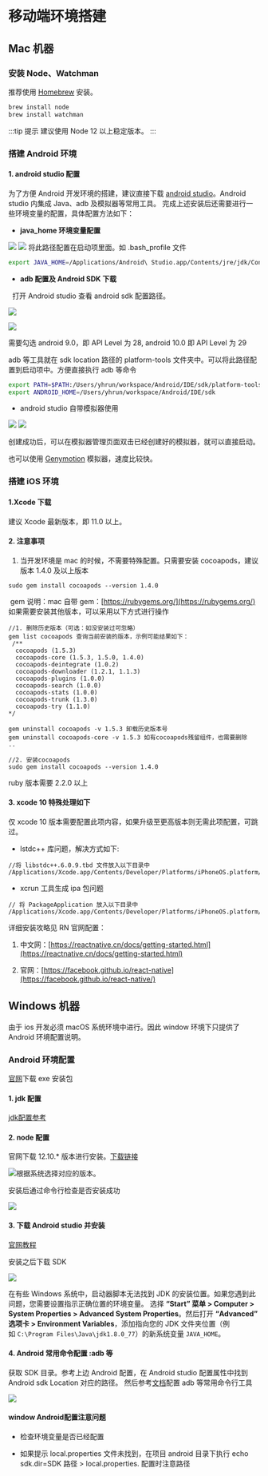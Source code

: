 # 移动端环境搭建

## Mac 机器

### 安装 Node、Watchman

推荐使用 [Homebrew](https://brew.sh/index_zh-cn) 安装。

```bash
brew install node
brew install watchman
```

:::tip 提示
建议使用 Node 12 以上稳定版本。
:::


### 搭建 Android 环境
#### 1. android studio 配置
为了方便 Android 开发环境的搭建，建议直接下载 [android studio](https://developer.android.com/studio/)。Android studio 内集成 Java、adb 及模拟器等常用工具。
完成上述安装后还需要进行一些环境变量的配置，具体配置方法如下：

- **java_home 环境变量配置**

![](https://terminus-paas.oss-cn-hangzhou.aliyuncs.com/paas-doc/2021/08/19/8cb69de3-e5d6-4974-9648-95591fefbbdc.png)
![](https://terminus-paas.oss-cn-hangzhou.aliyuncs.com/paas-doc/2021/08/23/c8834b07-7917-4f5b-89cc-d2ef9ff07fe2.png)
将此路径配置在启动项里面。如 .bash_profile 文件

```bash
export JAVA_HOME=/Applications/Android\ Studio.app/Contents/jre/jdk/Contents/Home
```


- **adb 配置及 Android SDK 下载**

  打开 Android studio 查看 android sdk  配置路径。

![](https://terminus-paas.oss-cn-hangzhou.aliyuncs.com/paas-doc/2021/08/23/ac41ba7d-d92a-4a94-9e10-5cb5742a4c11.png)


![](https://terminus-paas.oss-cn-hangzhou.aliyuncs.com/paas-doc/2021/08/23/3ca51f75-339f-49a8-9c63-50603400b899.png)


需要勾选 android 9.0，即 API Level 为 28, android 10.0 即 API Level 为 29


adb 等工具就在 sdk location 路径的 platform-tools 文件夹中。可以将此路径配置到启动项中。方便直接执行 adb 等命令
```bash
export PATH=$PATH:/Users/yhrun/workspace/Android/IDE/sdk/platform-tools
export ANDROID_HOME=/Users/yhrun/workspace/Android/IDE/sdk
```


- android studio 自带模拟器使用

![](https://terminus-paas.oss-cn-hangzhou.aliyuncs.com/paas-doc/2021/08/23/d823efb9-33db-44fc-86df-e4ed83583e81.png)
![](https://terminus-paas.oss-cn-hangzhou.aliyuncs.com/paas-doc/2021/08/23/03a33949-fe8f-44af-b23d-2446efe2bfc0.png)


创建成功后，可以在模拟器管理页面双击已经创建好的模拟器，就可以直接启动。


也可以使用 [Genymotion](http://www.genymotion.net/) 模拟器，速度比较快。


### 搭建 iOS 环境
#### 1.Xcode 下载
建议 Xcode 最新版本，即 11.0 以上。


#### 2. 注意事项

1. 当开发环境是 mac 的时候，不需要特殊配置。只需要安装 cocoapods，建议版本 1.4.0 及以上版本
```basic
sudo gem install cocoapods --version 1.4.0
```

 gem 说明：mac 自带 gem：[https://rubygems.org/](https://rubygems.org/)
如果需要安装其他版本，可以采用以下方式进行操作

```basic
//1. 删除历史版本（可选：如没安装过可忽略）
gem list cocoapods 查询当前安装的版本，示例可能结果如下：
 /**
  cocoapods (1.5.3)
  cocoapods-core (1.5.3, 1.5.0, 1.4.0)
  cocoapods-deintegrate (1.0.2)
  cocoapods-downloader (1.2.1, 1.1.3)
  cocoapods-plugins (1.0.0)
  cocoapods-search (1.0.0)
  cocoapods-stats (1.0.0)
  cocoapods-trunk (1.3.0)
  cocoapods-try (1.1.0)
*/

gem uninstall cocoapods -v 1.5.3 卸载历史版本号
gem uninstall cocoapods-core -v 1.5.3 如有cocoapods残留组件，也需要删除
..

//2. 安装cocoapods
sudo gem install cocoapods --version 1.4.0
```


ruby 版本需要 2.2.0 以上


#### 3. xcode 10 特殊处理如下
仅 xcode 10 版本需要配置此项内容，如果升级至更高版本则无需此项配置，可跳过。

- lstdc++ 库问题，解决方式如下:
```
//将 libstdc++.6.0.9.tbd 文件放入以下目录中
/Applications/Xcode.app/Contents/Developer/Platforms/iPhoneOS.platform/Developer/SDKs/iPhoneOS.sdk/usr/lib
```

- xcrun 工具生成 ipa 包问题
```
// 将 PackageApplication 放入以下目录中
/Applications/Xcode.app/Contents/Developer/Platforms/iPhoneOS.platform/Developer/usr/bin
```


详细安装攻略见 RN 官网配置：

1. 中文网：[https://reactnative.cn/docs/getting-started.html](https://reactnative.cn/docs/getting-started.html)

1. 官网：[https://facebook.github.io/react-native](https://facebook.github.io/react-native/)




## Windows 机器

由于 ios 开发必须 macOS 系统环境中进行。因此 window 环境下只提供了 Android 环境配置说明。

### Android 环境配置

[官网](https://developer.android.com/studio/)下载 exe 安装包

#### 1. jdk 配置
[jdk配置参考](https://www.cnblogs.com/liuhongfeng/p/4177568.html)


#### 2. node 配置
官网下载 12.10.* 版本进行安装。[下载链接](https://nodejs.org/download/release/v12.10.0/)

![](https://intranetproxy.alipay.com/skylark/lark/0/2020/png/114906/1592203354082-ca647b98-3d75-4834-99e6-013e471e0c3b.png)根据系统选择对应的版本。

安装后通过命令行检查是否安装成功

![](https://terminus-paas.oss-cn-hangzhou.aliyuncs.com/paas-doc/2021/08/23/59621266-f812-4f04-b3ab-6edb8d20c884.png)


#### 3. 下载 Android studio 并安装
[官网教程](https://developer.android.com/studio/install)


安装之后下载 SDK


![](https://terminus-paas.oss-cn-hangzhou.aliyuncs.com/paas-doc/2021/08/23/26cdd3d0-24fb-40ca-b1e3-2742b2ebc29d.png)

在有些 Windows 系统中，启动器脚本无法找到 JDK 的安装位置。如果您遇到此问题，您需要设置指示正确位置的环境变量。
选择 **“Start” 菜单 > Computer > System Properties > Advanced System Properties**。然后打开 **“Advanced” 选项卡 > Environment Variables**，添加指向您的 JDK 文件夹位置（例如 `C:\Program Files\Java\jdk1.8.0_77`）的新系统变量 `JAVA_HOME`。


#### 4. Android 常用命令配置 :adb 等
获取 SDK 目录。参考上边 Android 配置，在 Android studio 配置属性中找到 Android sdk Location 对应的路径。
然后参考[文档](https://www.cnblogs.com/cnwutianhao/p/6557571.html)配置 adb 等常用命令行工具


![](https://terminus-paas.oss-cn-hangzhou.aliyuncs.com/paas-doc/2021/08/23/7633f491-167b-485b-a0d7-625de55fa11f.png)




#### window Android配置注意问题

- 检查环境变量是否已经配置

- 如果提示 local.properties 文件未找到，在项目 android 目录下执行 echo sdk.dir=SDK 路径 > local.properties. 配置时注意路径
